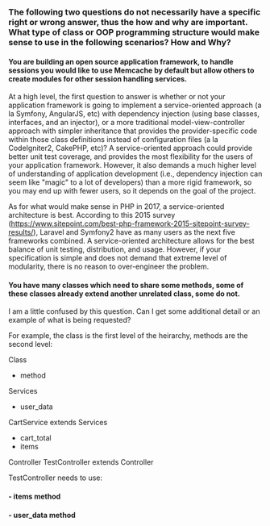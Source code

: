 ### The following two questions do not necessarily have a specific right or wrong answer, thus the how and why are important. What type of class or OOP programming structure would make sense to use in the following scenarios? How and Why?

#### You are building an open source application framework, to handle sessions you would like to use Memcache by default but allow others to create modules for other session handling services.

At a high level, the first question to answer is whether or not your application framework is going to implement a service-oriented approach (a la Symfony, AngularJS, etc) with dependency injection (using base classes, interfaces, and an injector), or a more traditional model-view-controller approach with simpler inheritance that provides the provider-specific code within those class definitions instead of configuration files (a la CodeIgniter2, CakePHP, etc)? A service-oriented approach could provide better unit test coverage, and provides the most flexibility for the users of your application framework. However, it also demands a much higher level of understanding of application development (i.e., dependency injection can seem like "magic" to a lot of developers) than a more rigid framework, so you may end up with fewer users, so it depends on the goal of the project. 

As for what would make sense in PHP in 2017, a service-oriented architecture is best. According to this 2015 survey (https://www.sitepoint.com/best-php-framework-2015-sitepoint-survey-results/), Laravel and Symfony2 have as many users as the next five frameworks combined. A service-oriented architecture allows for the best balance of unit testing, distribution, and usage. However, if your specification is simple and does not demand that extreme level of modularity, there is no reason to over-engineer the problem.

#### You have many classes which need to share some methods, some of these classes already extend another unrelated class, some do not.

I am a little confused by this question. Can I get some additional detail or an example of what is being requested?


For example, the class is the first level of the heirarchy, methods are the second level:

Class
  - method

Services
  - user_data

CartService extends Services
  - cart_total
  - items
  
Controller
TestController extends Controller

TestController needs to use:
####  - items method
####  - user_data method
